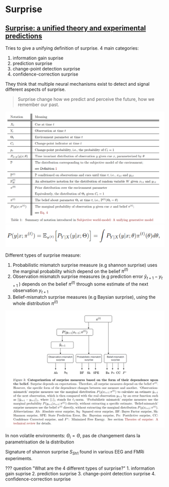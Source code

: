 # Surprise

## [Surprise: a unified theory and experimental predictions](https://www.biorxiv.org/content/10.1101/2021.11.01.466796v1.full.pdf)

Tries to give a unifying definition of surprise. 4 main categories:

1. information gain suprise
2. prediction surprise
3. change-point detection surprise
4. confidence-correction surprise

They think that multiple neural mechanisms exist to detect and signal different aspects of surprise.

>Surprise change how we predict and perceive the future, how we remember our past.

![](fig/surprise_notation.png) ![](fig/surprise_marginale.png)

Different types of surprise measure:

1. Probabilistic mismatch surprise measure (e.g shannon surprise) uses the marginal probability which depend on the belief $\pi^{(t)}$
2. Observation mismatch surprise measures (e.g prediction error $\hat{y}_{t+1}-y_{t+1}$ ) depends on the belief $\pi^{(t)}$ through some estimate of the next observation $y_{t+1}$
3. Belief-mismatch surprise measures (e.g Baysian surprise), using the whole distribution $\pi^{(t)}$

![Categorization of surprise measures based on the form of their dependence upon the belief](fig/surprise_different_surprise.png)

In non volatile environments: $\Theta_i = \Theta$, pas de changement dans la parametrisation de la distribution

Signature of shannon surprise $S_{Sh1}$ found in various EEG and FMRi experiments.

??? question "What are the 4 different types of surprise?"
    1. information gain suprise
    2. prediction surprise
    3. change-point detection surprise
    4. confidence-correction surprise
